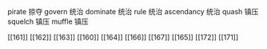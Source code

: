 




pirate 掠夺
govern 统治
dominate 统治
rule 统治
ascendancy 统治
quash 镇压
squelch 镇压
muffle 镇压

[[161]]
[[162]]
[[163]]
[[160]]
[[164]]
[[166]]
[[167]]
[[165]]
[[172]]
[[171]]